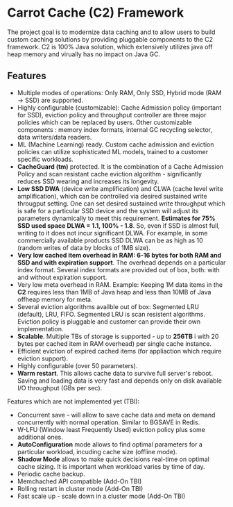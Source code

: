 # Carrot Cache (C2) Framework
The project goal is to modernize data caching and to allow users to build custom caching solutions by providing pluggable components to the C2 framework. C2 is 100% Java solution, which extensively utilizes java off heap memory and virually has no impact on Java GC.

## Features

- Multiple modes of operations: Only RAM, Only SSD, Hybrid mode (RAM -> SSD) are supported. 
- Highly configurable (customizable):  Cache Admission policy (important for SSD), eviction policy  and throughput controller are three major policies which can be replaced by users. Other customizable components : memory index formats, internal GC recycling selector, data writers/data readers. 
- ML (Machine Learning) ready. Custom cache admission and eviction policies can utilize sophisticated ML models, trained to a customer specific workloads.   
- **CacheGuard (tm)** protected. It is the combination of a Cache Admission Policy and scan resistant cache eviction algorithm - significantly reduces SSD wearing and increases its longevity.  
- **Low SSD DWA** (device write amplification) and CLWA (cache level write amplification), which can be controlled via desired sustained write througput setting. One can set desired sustained write throughput which is safe for a particular SSD device and the system will adjust its parameters dynamically to meet this requirement. **Estimates for 75% SSD used space DLWA = 1.1, 100% - 1.8**. So, even if SSD is almost full, writing to it does not incur significant DLWA. For example, in some commercially available products SSD DLWA can be as high as 10 (random writes of data by blocks of 1MB size).
- **Very low cached item overhead in RAM: 6-16 bytes for both RAM and SSD and with expiration support**. The overhead depends on a particular index format. Several index formats are provided out of box, both: with and without expiration support.  
- Very low meta overhead in RAM. Example: Keeping 1M data items in the **C2** requires less than 1MB of Java heap and less than 10MB of Java offheap memory for meta.
- Several eviction algorithms availble out of box: Segmented LRU (default), LRU, FIFO. Segmented LRU is scan resistent algorithms. Eviction policy is pluggable and customer can provide their own implementation.  
- **Scalable**. Multiple TBs of storage is supported - up to **256TB** i with 20 bytes per cached item in RAM overhead) per single cache instance.
- Efficient eviction of expired cached items (for appliaction which require eviction support).
- Highly configurable (over 50 parameters). 
- **Warm restart**. This allows cache data to survive full server's reboot. Saving and loading data is very fast and depends only on disk available I/O throughput (GBs per sec).

Features which are not implemented yet (TBI): 

- Concurrent save - will allow to save cache data and meta on demand concurrently with normal operation. Similar to BGSAVE in Redis.
- W-LFU (Window least Frequently Used) eviction policy plus some additional ones.
- **AutoConfiguration** mode allows to find optimal parameters for a particular workload, incuding cache size (offline mode). 
- **Shadow Mode** allows to make quick decisions real-time on optimal cache sizing. It is important when workload varies by time of day.
- Periodic cache backup.  
- Memchached API compatible (Add-On TBI)
- Rolling restart in cluster mode (Add-On TBI)
- Fast scale up - scale down in a cluster mode (Add-On TBI)





